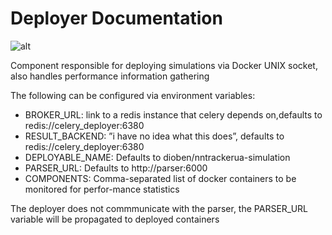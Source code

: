 # Deployer Documentation
![alt](https://img.shields.io/badge/Python-3776AB?style=for-the-badge&logo=python&logoColor=white)

Component responsible for deploying simulations via Docker UNIX socket, also handles performance information gathering

The following can be configured via environment variables:

- BROKER_URL: link to a redis instance that celery depends on,defaults to redis://celery_deployer:6380
- RESULT_BACKEND: ”i have no idea what this does”, defaults to redis://celery_deployer:6380 
- DEPLOYABLE_NAME: Defaults to dioben/nntrackerua-simulation
- PARSER_URL: Defaults to http://parser:6000 
- COMPONENTS: Comma-separated list of docker containers to be monitored for perfor-mance statistics

The deployer does not commmunicate with the parser, the PARSER_URL variable will be propagated to deployed containers
